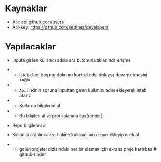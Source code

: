 # Kaynaklar

- Api: api.github.com/users
- Api-key: https://github.com/settings/developers

# Yapılacaklar

- İnputa girilen kullanıcı adına ara butonuna tıklanınca erişme
- - istek alanı boş mu dolu mu kontrol edip doluysa devam etmesini sağla
- - `Api` linkinin sonuna inputtan gelen kullanıcı adını ekleyerek istek atarız
- - Kullanıcı bilgilerini al
- - Bu bilgileri al ve profil alanına bas(render)

- Repo bilgilerini al
- Kullanıcı aratılınca `api` linkine kullanıcı `adı/repos` ekleyip istek at
- - gelen projeler dizisindeki her bir eleman için ekrana proje kartı bas
#   g i t h u b - f i n d e r  
 